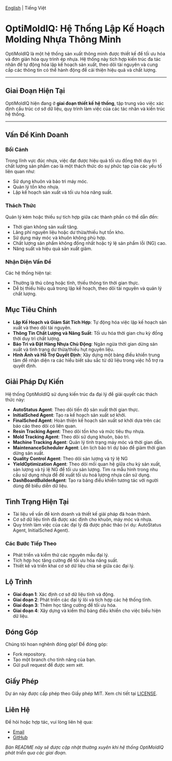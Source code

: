 [English](https://github.com/ThuyHaLE/OptiMoldIQ/blob/main/README.md) | Tiếng Việt

# OptiMoldIQ: Hệ Thống Lập Kế Hoạch Molding Nhựa Thông Minh

OptiMoldIQ là một hệ thống sản xuất thông minh được thiết kế để tối ưu hóa và đơn giản hóa quy trình ép nhựa. Hệ thống này tích hợp kiến trúc đa tác nhân để tự động hóa lập kế hoạch sản xuất, theo dõi tài nguyên và cung cấp các thông tin có thể hành động để cải thiện hiệu quả và chất lượng.

---
## Giai Đoạn Hiện Tại
OptiMoldIQ hiện đang ở **giai đoạn thiết kế hệ thống**, tập trung vào việc xác định cấu trúc cơ sở dữ liệu, quy trình làm việc của các tác nhân và kiến trúc hệ thống.

---

## Vấn Đề Kinh Doanh
### Bối Cảnh
Trong lĩnh vực đúc nhựa, việc đạt được hiệu quả tối ưu đồng thời duy trì chất lượng sản phẩm cao là một thách thức do sự phức tạp của các yếu tố liên quan như:
- Sử dụng khuôn và bảo trì máy móc.
- Quản lý tồn kho nhựa.
- Lập kế hoạch sản xuất và tối ưu hóa năng suất.

### Thách Thức
Quản lý kém hoặc thiếu sự tích hợp giữa các thành phần có thể dẫn đến:
- Thời gian không sản xuất tăng.
- Lãng phí nguyên liệu hoặc dư thừa/thiếu hụt tồn kho.
- Sử dụng máy móc và khuôn không phù hợp.
- Chất lượng sản phẩm không đồng nhất hoặc tỷ lệ sản phẩm lỗi (NG) cao.
- Năng suất và hiệu quả sản xuất giảm.

### Nhận Diện Vấn Đề
Các hệ thống hiện tại:
- Thường là thủ công hoặc tĩnh, thiếu thông tin thời gian thực.
- Dễ bị thiếu hiệu quả trong lập kế hoạch, theo dõi tài nguyên và quản lý chất lượng.

## Mục Tiêu Chính
- **Lập Kế Hoạch và Giám Sát Tích Hợp**: Tự động hóa việc lập kế hoạch sản xuất và theo dõi tài nguyên.
- **Thông Tin Chất Lượng và Năng Suất**: Tối ưu hóa thời gian chu kỳ đồng thời duy trì chất lượng.
- **Bảo Trì và Đặt Hàng Nhựa Chủ Động**: Ngăn ngừa thời gian dừng sản xuất và tình trạng dư thừa/thiếu hụt nguyên liệu.
- **Hình Ảnh và Hỗ Trợ Quyết Định**: Xây dựng một bảng điều khiển trung tâm để nhận diện ra các hiểu biết sâu sắc từ dữ liệu trong việc hỗ trợ ra quyết định.

## Giải Pháp Dự Kiến
Hệ thống OptiMoldIQ sử dụng kiến trúc đa đại lý để giải quyết các thách thức này:
- **AutoStatus Agent**: Theo dõi tiến độ sản xuất thời gian thực.
- **InitialSched Agent**: Tạo ra kế hoạch sản xuất sơ khởi.
- **FinalSched Agent**: Hoàn thiện kế hoạch sản xuất sơ khởi dựa trên các báo cáo theo dõi có liên quan.
- **Resin Tracking Agent**: Theo dõi tồn kho và mức tiêu thụ nhựa.
- **Mold Tracking Agent**: Theo dõi sử dụng khuôn, bảo trì.
- **Machine Tracking Agent**: Quản lý tình trạng máy móc và thời gian dẫn.
- **MaintenanceScheduler Agent**: Lên lịch bảo trì dự báo để giảm thời gian dừng sản xuất.
- **Quality Control Agent**: Theo dõi sản lượng và tỷ lệ NG
- **YieldOptimization Agent**: Theo dõi mối quan hệ giữa chu kỳ sản xuất, sản lượng và tỷ lệ NG để tối ưu sản lượng. Tìm ra mẫu hình trong nhu cầu sử dụng nhựa để đề xuất tối ưu hoá lượng nhựa cần sử dụng.
- **DashBoardBuilderAgent**: Tạo ra bảng điều khiển tương tác với người dùng để biểu diễn dữ liệu.

## Tình Trạng Hiện Tại
- Tài liệu về vấn đề kinh doanh và thiết kế giải pháp đã hoàn thành.
- Cơ sở dữ liệu tĩnh đã được xác định cho khuôn, máy móc và nhựa.
- Quy trình làm việc của các đại lý đã được phác thảo (ví dụ: AutoStatus Agent, InitialSched Agent).

### Các Bước Tiếp Theo
- Phát triển và kiểm thử các nguyên mẫu đại lý.
- Tích hợp học tăng cường để tối ưu hóa năng suất.
- Thiết kế và triển khai cơ sở dữ liệu chia sẻ giữa các đại lý.

## Lộ Trình
- **Giai đoạn 1**: Xác định cơ sở dữ liệu tĩnh và động.
- **Giai đoạn 2**: Phát triển các đại lý lõi và tích hợp các hệ thống tĩnh.
- **Giai đoạn 3**: Thêm học tăng cường để tối ưu hóa.
- **Giai đoạn 4**: Xây dựng và kiểm thử bảng điều khiển cho việc biểu hiện dữ liệu.

## Đóng Góp
Chúng tôi hoan nghênh đóng góp! Để đóng góp:
- Fork repository.
- Tạo một branch cho tính năng của bạn.
- Gửi pull request để được xem xét.

## Giấy Phép
Dự án này được cấp phép theo Giấy phép MIT. Xem chi tiết tại [LICENSE](https://github.com/ThuyHaLE/OptiMoldIQ/blob/main/LICENSE).

## Liên Hệ
Để hỏi hoặc hợp tác, vui lòng liên hệ qua:
- [Email](mailto:thuyha.le0590@gmail.com)
- [GitHub](https://github.com/ThuyHaLE)

*Bản README này sẽ được cập nhật thường xuyên khi hệ thống OptiMoldIQ phát triển qua các giai đoạn.*
